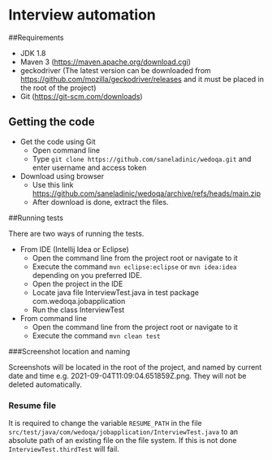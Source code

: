 # Interview automation

##Requirements

- JDK 1.8
- Maven 3 (https://maven.apache.org/download.cgi)
- geckodriver (The latest version can be downloaded from https://github.com/mozilla/geckodriver/releases and it must be placed in the root of the project)
- Git (https://git-scm.com/downloads)

## Getting the code

- Get the code using Git
  - Open command line
  - Type `git clone https://github.com/saneladinic/wedoqa.git` and enter username and access token
- Download using browser 
  - Use this link https://github.com/saneladinic/wedoqa/archive/refs/heads/main.zip
  - After download is done, extract the files.

##Running tests

There are two ways of running the tests.

- From IDE (Intellij Idea or Eclipse)
  - Open the command line from the project root or navigate to it
  - Execute the command `mvn eclipse:eclipse` or `mvn idea:idea` depending on you preferred IDE.
  - Open the project in the IDE
  - Locate java file InterviewTest.java in test package com.wedoqa.jobapplication
  - Run the class InterviewTest
- From command line
  - Open the command line from the project root or navigate to it
  - Execute the command `mvn clean test`

###Screenshot location and naming

Screenshots will be located in the root of the project, and named by current date and time e.g. 2021-09-04T11:09:04.651859Z.png.
They will not be deleted automatically.

### Resume file
It is required to change the variable `RESUME_PATH` in the file `src/test/java/com/wedoqa/jobapplication/InterviewTest.java` to an absolute path of an existing file on the file system.
If this is not done `InterviewTest.thirdTest` will fail.
